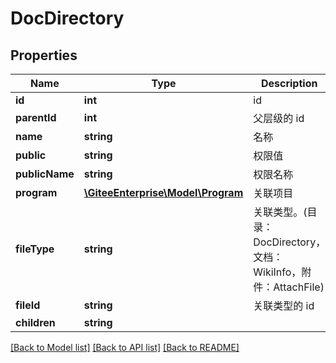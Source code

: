 # DocDirectory

## Properties
Name | Type | Description | Notes
------------ | ------------- | ------------- | -------------
**id** | **int** | id | [optional] 
**parentId** | **int** | 父层级的 id | [optional] 
**name** | **string** | 名称 | [optional] 
**public** | **string** | 权限值 | [optional] 
**publicName** | **string** | 权限名称 | [optional] 
**program** | [**\GiteeEnterprise\Model\Program**](Program.md) | 关联项目 | [optional] 
**fileType** | **string** | 关联类型。(目录：DocDirectory，文档：WikiInfo，附件：AttachFile) | [optional] 
**fileId** | **string** | 关联类型的 id | [optional] 
**children** | **string** |  | [optional] 

[[Back to Model list]](../../README.md#documentation-for-models) [[Back to API list]](../../README.md#documentation-for-api-endpoints) [[Back to README]](../../README.md)


